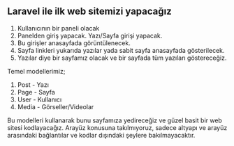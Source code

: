 Laravel ile ilk web sitemizi yapacağız
---

1. Kullanıcının bir paneli olacak
2. Panelden giriş yapacak. Yazı/Sayfa girişi yapacak.
3. Bu girişler anasayfada görüntülenecek.
4. Sayfa linkleri yukarıda yazılar yada sabit sayfa anasayfada gösterilecek.
5. Yazılar diye bir sayfamız olacak ve bir sayfada tüm yazıları göstereceğiz.

Temel modellerimiz;

1. Post - Yazı
2. Page - Sayfa
3. User - Kullanıcı
4. Media - Görseller/Videolar


Bu modelleri kullanarak bunu sayfamıza yedireceğiz ve güzel basit bir web sitesi kodlayacağız. Arayüz konusuna takılmıyoruz, sadece altyapı ve arayüz arasındaki bağlantılar ve kodlar dışındaki şeylere bakılmayacaktır.
